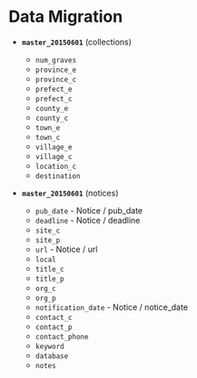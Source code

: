 # Data Migration

- **`master_20150601`** (collections)

	- `num_graves`
	- `province_e`
	- `province_c`
	- `prefect_e`
	- `prefect_c`
	- `county_e`
	- `county_c`
	- `town_e`
	- `town_c`
	- `village_e`
	- `village_c`
	- `location_c`
  - `destination`

- **`master_20150601`** (notices)

	- `pub_date` - Notice / pub_date
	- `deadline` - Notice / deadline
	- `site_c`
	- `site_p`
	- `url` - Notice / url
	- `local`
	- `title_c`
	- `title_p`
	- `org_c`
	- `org_p`
	- `notification_date` - Notice / notice_date
	- `contact_c`
	- `contact_p`
	- `contact_phone`
	- `keyword`
	- `database`
	- `notes`
